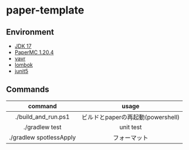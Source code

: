 # paper-template

## Environment

- [JDK 17](https://openjdk.java.net/projects/jdk/17/)
- [PaperMC 1.20.4](https://papermc.io/downloads/paper)
- [vavr](https://docs.vavr.io/)
- [lombok](https://projectlombok.org/)
- [junit5](https://junit.org/junit5/)

## Commands

|         command         |           usage           |
|:-----------------------:|:-------------------------:|
|   ./build_and_run.ps1   | ビルドとpaperの再起動(powershell) |
|     ./gradlew test      |         unit test         |
| ./gradlew spotlessApply |          フォーマット           |
